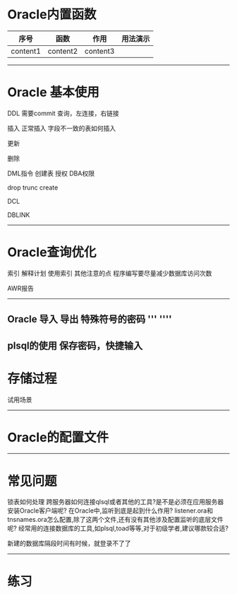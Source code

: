# Oracle内置函数
|序号|函数|作用|用法演示|
|-|-|-|-|
|content1|content2|content3|

--- 
# Oracle 基本使用
DDL 需要commit
查询，左连接，右链接

插入
正常插入
字段不一致的表如何插入

更新

删除

DML指令
创建表
授权
DBA权限

drop trunc create

DCL

DBLINK

---
# Oracle查询优化
索引
解释计划
使用索引
其他注意的点
程序编写要尽量减少数据库访问次数

AWR报告

---
Oracle 导入 导出 
特殊符号的密码 ''' ''''
---
plsql的使用
保存密码，快捷输入
---
# 存储过程
试用场景

---
# Oracle的配置文件
---
# 常见问题
锁表如何处理
跨服务器如何连接qlsql或者其他的工具?是不是必须在应用服务器安装Oracle客户端呢?
在Oracle中,监听到底是起到什么作用?
listener.ora和tnsnames.ora怎么配置,除了这两个文件,还有没有其他涉及配置监听的底层文件呢?
经常用的连接数据库的工具,如plsql,toad等等,对于初级学者,建议哪款较合适?

新建的数据库隔段时间有时候，就登录不了了

---
# 练习
